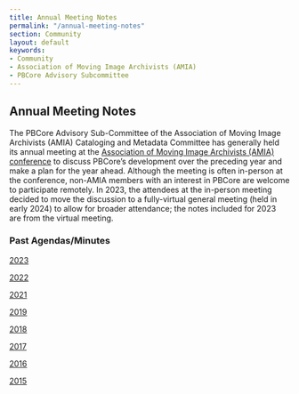 ```yaml
---
title: Annual Meeting Notes
permalink: "/annual-meeting-notes"
section: Community
layout: default
keywords:
- Community
- Association of Moving Image Archivists (AMIA)
- PBCore Advisory Subcommittee
---
```


<h2 class="dark-grey title bold">Annual Meeting Notes</h2>

<p>The PBCore Advisory Sub-Committee of the Association of Moving Image Archivists (AMIA) Cataloging and Metadata Committee has generally held its annual meeting at the <a href="http://www.amiaconference.net/">Association of Moving Image Archivists (AMIA) conference</a> to discuss PBCore’s development over the preceding year and make a plan for the year ahead. Although the meeting is often in-person at the conference, non-AMIA members with an interest in PBCore are welcome to participate remotely. In 2023, the attendees at the in-person meeting decided to move the discussion to a fully-virtual general meeting (held in early 2024) to allow for broader attendance; the notes included for 2023 are from the virtual meeting.</p>

<h3>Past Agendas/Minutes</h3>

<p><a href="/assets/downloads/PBCore_Annual_Meeting_2023.pdf" download>2023</a></p>

<p><a href="/assets/downloads/PBCore_Annual_Meeting_2022.pdf" download>2022</a></p>

<p><a href="/assets/downloads/PBCore_Annual_Meeting_2021.pdf" download>2021</a></p>

<p><a href="/assets/downloads/PBCore_Annual_Meeting_2019.pdf" download>2019</a></p>

<p><a href="/assets/downloads/PBCore_Annual_Meeting_2018.pdf" download>2018</a></p>

<p><a href="/assets/downloads/PBCore_Annual_Meeting_2017.pdf" download>2017</a></p>

<p><a href="/assets/downloads/PBCore_Annual_Meeting_2016.pdf" download>2016</a></p>

<p><a href="/assets/downloads/PBCore_Annual_Meeting_2015.pdf" download>2015</a></p>
